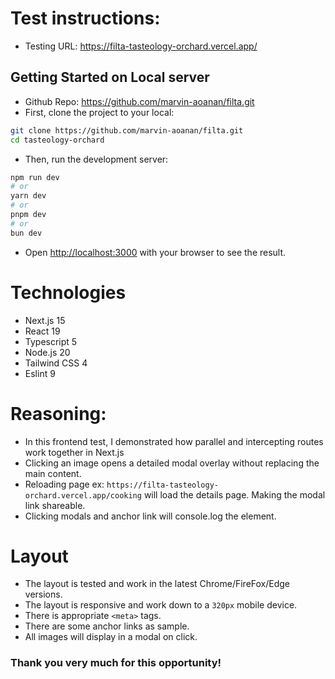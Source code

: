 # Test instructions:
* Testing URL: https://filta-tasteology-orchard.vercel.app/

## Getting Started on Local server
* Github Repo: https://github.com/marvin-aoanan/filta.git
* First, clone the project to your local:
```bash
git clone https://github.com/marvin-aoanan/filta.git
cd tasteology-orchard
```

* Then, run the development server:
```bash
npm run dev
# or
yarn dev
# or
pnpm dev
# or
bun dev
```
* Open [http://localhost:3000](http://localhost:3000) with your browser to see the result.

# Technologies
* Next.js 15
* React 19
* Typescript 5
* Node.js 20
* Tailwind CSS 4
* Eslint 9

# Reasoning:
* In this frontend test, I demonstrated how parallel and intercepting routes work together in Next.js
* Clicking an image opens a detailed modal overlay without replacing the main content.
* Reloading page ex: `https://filta-tasteology-orchard.vercel.app/cooking` will load the details page. Making the modal link shareable.
* Clicking modals and anchor link will console.log the element.

# Layout
* The layout is tested and work in the latest Chrome/FireFox/Edge versions.
* The layout is responsive and work down to a `320px` mobile device.
* There is appropriate `<meta>` tags.
* There are some anchor links as sample.
* All images will display in a modal on click.

### Thank you very much for this opportunity! ###